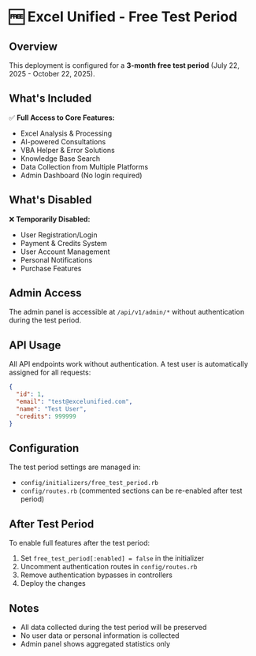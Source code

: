 # 🆓 Excel Unified - Free Test Period

## Overview
This deployment is configured for a **3-month free test period** (July 22, 2025 - October 22, 2025).

## What's Included
✅ **Full Access to Core Features:**
- Excel Analysis & Processing
- AI-powered Consultations
- VBA Helper & Error Solutions
- Knowledge Base Search
- Data Collection from Multiple Platforms
- Admin Dashboard (No login required)

## What's Disabled
❌ **Temporarily Disabled:**
- User Registration/Login
- Payment & Credits System
- User Account Management
- Personal Notifications
- Purchase Features

## Admin Access
The admin panel is accessible at `/api/v1/admin/*` without authentication during the test period.

## API Usage
All API endpoints work without authentication. A test user is automatically assigned for all requests:
```json
{
  "id": 1,
  "email": "test@excelunified.com",
  "name": "Test User",
  "credits": 999999
}
```

## Configuration
The test period settings are managed in:
- `config/initializers/free_test_period.rb`
- `config/routes.rb` (commented sections can be re-enabled after test period)

## After Test Period
To enable full features after the test period:
1. Set `free_test_period[:enabled] = false` in the initializer
2. Uncomment authentication routes in `config/routes.rb`
3. Remove authentication bypasses in controllers
4. Deploy the changes

## Notes
- All data collected during the test period will be preserved
- No user data or personal information is collected
- Admin panel shows aggregated statistics only